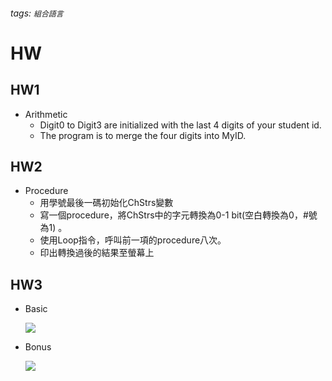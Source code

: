 ###### tags: `組合語言`
# HW
## HW1
* Arithmetic
    * Digit0 to Digit3 are initialized with the last 4 digits of your student id.
    * The program is to merge the four digits into MyID. 

## HW2
* Procedure
    * 用學號最後一碼初始化ChStrs變數
    * 寫一個procedure，將ChStrs中的字元轉換為0-1 bit(空白轉換為0，#號為1) 。
    * 使用Loop指令，呼叫前一項的procedure八次。
    * 印出轉換過後的結果至螢幕上

## HW3
* Basic

     ![](https://i.imgur.com/EGYlVaY.png)

* Bonus

    ![](https://i.imgur.com/Z1UAqEz.png)
